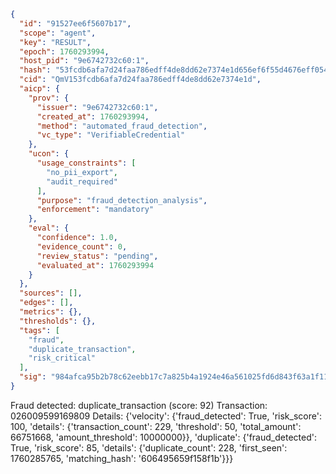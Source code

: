```json
{
  "id": "91527ee6f5607b17",
  "scope": "agent",
  "key": "RESULT",
  "epoch": 1760293994,
  "host_pid": "9e6742732c60:1",
  "hash": "53fcdb6afa7d24faa786edff4de8dd62e7374e1d656ef6f55d4676eff05460c8",
  "cid": "QmV153fcdb6afa7d24faa786edff4de8dd62e7374e1d",
  "aicp": {
    "prov": {
      "issuer": "9e6742732c60:1",
      "created_at": 1760293994,
      "method": "automated_fraud_detection",
      "vc_type": "VerifiableCredential"
    },
    "ucon": {
      "usage_constraints": [
        "no_pii_export",
        "audit_required"
      ],
      "purpose": "fraud_detection_analysis",
      "enforcement": "mandatory"
    },
    "eval": {
      "confidence": 1.0,
      "evidence_count": 0,
      "review_status": "pending",
      "evaluated_at": 1760293994
    }
  },
  "sources": [],
  "edges": [],
  "metrics": {},
  "thresholds": {},
  "tags": [
    "fraud",
    "duplicate_transaction",
    "risk_critical"
  ],
  "sig": "984afca95b2b78c62eebb17c7a825b4a1924e46a561025fd6d843f63a1f116b6"
}
```

Fraud detected: duplicate_transaction (score: 92)
Transaction: 026009599169809
Details: {'velocity': {'fraud_detected': True, 'risk_score': 100, 'details': {'transaction_count': 229, 'threshold': 50, 'total_amount': 66751668, 'amount_threshold': 10000000}}, 'duplicate': {'fraud_detected': True, 'risk_score': 85, 'details': {'duplicate_count': 228, 'first_seen': 1760285765, 'matching_hash': '606495659f158f1b'}}}